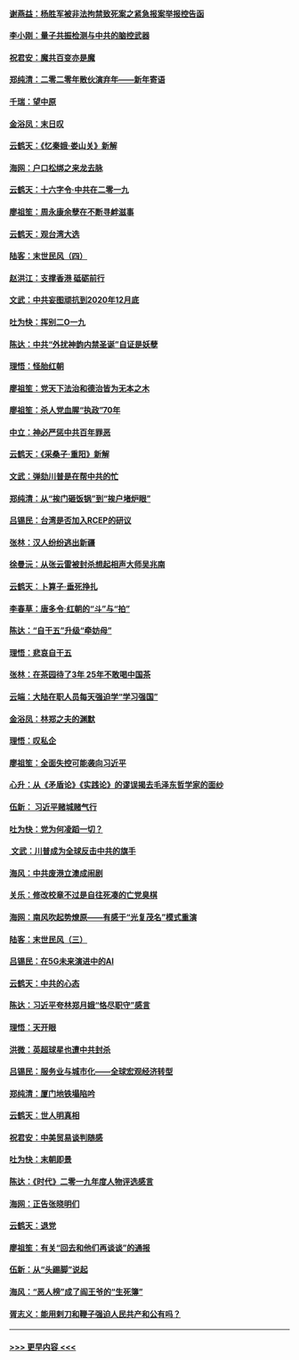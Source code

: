 #### [谢燕益：杨胜军被非法拘禁致死案之紧急报案举报控告函](../pages/nsc993/n11756134.md?t=12311322) 
#### [李小刚：量子共振检测与中共的脑控武器](../pages/nsc993/n11754518.md?t=12311322) 
#### [祝君安：魔共百变亦是魔](../pages/nsc993/n11754469.md?t=12311322) 
#### [郑纯清：二零二零年散伙演弃年——新年寄语](../pages/nsc993/n11754195.md?t=12311322) 
#### [千瑞：望中原](../pages/nsc993/n11754159.md?t=12311322) 
#### [金浴凤：末日叹](../pages/nsc993/n11752359.md?t=12311322) 
#### [云鹤天：《忆秦娥‧娄山关》新解](../pages/nsc993/n11752348.md?t=12311322) 
#### [海网：户口松绑之来龙去脉](../pages/nsc993/n11752328.md?t=12311322) 
#### [云鹤天：十六字令‧中共在二零一九](../pages/nsc993/n11752305.md?t=12311322) 
#### [廖祖笙：周永康余孽在不断寻衅滋事](../pages/nsc993/n11751013.md?t=12311322) 
#### [云鹤天：观台湾大选](../pages/nsc993/n11751007.md?t=12311322) 
#### [陆客：末世民风（四）](../pages/nsc993/n11749203.md?t=12311322) 
#### [赵洪江：支撑香港 砥砺前行](../pages/nsc993/n11748482.md?t=12311322) 
#### [文武：中共妄图顽抗到2020年12月底](../pages/nsc993/n11748446.md?t=12311322) 
#### [吐为快：挥别二O一九](../pages/nsc993/n11748411.md?t=12311322) 
#### [陈达：中共“外扰神韵内禁圣诞”自证是妖孽](../pages/nsc993/n11748226.md?t=12311322) 
#### [理悟：怪胎红朝](../pages/nsc993/n11748206.md?t=12311322) 
#### [廖祖笙：党天下法治和德治皆为无本之木](../pages/nsc993/n11748135.md?t=12311322) 
#### [廖祖笙：杀人党血腥“执政”70年](../pages/nsc993/n11745144.md?t=12311322) 
#### [中立：神必严惩中共百年罪恶](../pages/nsc993/n11744970.md?t=12311322) 
#### [云鹤天：《采桑子‧重阳》新解](../pages/nsc993/n11744948.md?t=12311322) 
#### [文武：弹劾川普是在帮中共的忙](../pages/nsc993/n11744758.md?t=12311322) 
#### [郑纯清：从“挨门砸饭锅”到“挨户堵炉眼”](../pages/nsc993/n11744745.md?t=12311322) 
#### [吕锡民：台湾是否加入RCEP的研议](../pages/nsc993/n11744701.md?t=12311322) 
#### [张林：汉人纷纷逃出新疆](../pages/nsc993/n11743530.md?t=12311322) 
#### [徐曼沅：从张云雷被封杀想起相声大师吴兆南](../pages/nsc993/n11741816.md?t=12311322) 
#### [云鹤天：卜算子‧垂死挣扎](../pages/nsc993/n11739956.md?t=12311322) 
#### [李春草：唐多令‧红朝的“斗”与“拍”](../pages/nsc993/n11739830.md?t=12311322) 
#### [陈达：“自干五”升级“牵妨母”](../pages/nsc993/n11739724.md?t=12311322) 
#### [理悟：悲哀自干五](../pages/nsc993/n11739547.md?t=12311322) 
#### [张林：在茶园待了3年 25年不敢喝中国茶](../pages/nsc993/n11739240.md?t=12311322) 
#### [云端：大陆在职人员每天强迫学“学习强国”](../pages/nsc993/n11738735.md?t=12311322) 
#### [金浴凤：林郑之夫的渊默](../pages/nsc993/n11737735.md?t=12311322) 
#### [理悟：叹私企](../pages/nsc993/n11737715.md?t=12311322) 
#### [廖祖笙：全面失控可能袭向习近平](../pages/nsc993/n11737704.md?t=12311322) 
#### [心升：从《矛盾论》《实践论》的谬误揭去毛泽东哲学家的面纱](../pages/nsc993/n11736962.md?t=12311322) 
#### [伍新： 习近平赌城赌气行](../pages/nsc993/n11736929.md?t=12311322) 
#### [吐为快：党为何凌蹈一切？](../pages/nsc993/n11736915.md?t=12311322) 
#### [ 文武：川普成为全球反击中共的旗手](../pages/nsc993/n11736882.md?t=12311322) 
#### [海风：中共废港立澳成闹剧](../pages/nsc993/n11735857.md?t=12311322) 
#### [关乐：修改校章不过是自往死凑的亡党臭棋](../pages/nsc993/n11735097.md?t=12311322) 
#### [海网：南风吹起势燎原——有感于“光复茂名”模式重演](../pages/nsc993/n11732308.md?t=12311322) 
#### [陆客：末世民风（三）](../pages/nsc993/n11732211.md?t=12311322) 
#### [吕锡民：在5G未来演进中的AI](../pages/nsc993/n11730010.md?t=12311322) 
#### [云鹤天：中共的心态](../pages/nsc993/n11729906.md?t=12311322) 
#### [陈达：习近平夸林郑月娥“恪尽职守”感言](../pages/nsc993/n11729881.md?t=12311322) 
#### [理悟：天开眼](../pages/nsc993/n11729699.md?t=12311322) 
#### [洪微：英超球星也遭中共封杀](../pages/nsc993/n11727243.md?t=12311322) 
#### [吕锡民：服务业与城市化——全球宏观经济转型](../pages/nsc993/n11725845.md?t=12311322) 
#### [郑纯清：厦门地铁塌陷吟](../pages/nsc993/n11725813.md?t=12311322) 
#### [云鹤天：世人明真相](../pages/nsc993/n11725621.md?t=12311322) 
#### [祝君安：中美贸易谈判随感](../pages/nsc993/n11725609.md?t=12311322) 
#### [吐为快：末朝即景](../pages/nsc993/n11723365.md?t=12311322) 
#### [陈达：《时代》二零一九年度人物评选感言](../pages/nsc993/n11723337.md?t=12311322) 
#### [海网：正告张晓明们](../pages/nsc993/n11723228.md?t=12311322) 
#### [云鹤天：退党](../pages/nsc993/n11723056.md?t=12311322) 
#### [廖祖笙：有关“回去和他们再谈谈”的通报](../pages/nsc993/n11722442.md?t=12311322) 
#### [伍新：从“头踢脚”说起](../pages/nsc993/n11722429.md?t=12311322) 
#### [海风：“恶人榜”成了阎王爷的“生死簿”](../pages/nsc993/n11722272.md?t=12311322) 
#### [胥志义：能用剌刀和鞭子强迫人民共产和公有吗？](../pages/nsc993/n11720569.md?t=12311322) 

----
#### [ >>> 更早内容 <<< ](../indexes/nsc993-earlier.md)
